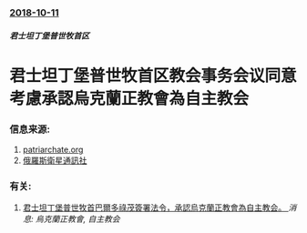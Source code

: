 ### [2018-10-11](/news/2018/10/11/index.md)

##### 君士坦丁堡普世牧首区
# 君士坦丁堡普世牧首区教会事务会议同意考慮承認烏克蘭正教會為自主教会 




### 信息来源:

1. [patriarchate.org](https://www.patriarchate.org/-/communiq-1)
2. [俄羅斯衛星通訊社](http://sputniknews.cn/society/201810121026556920/)

### 有关:

1. [君士坦丁堡普世牧首巴爾多祿茂簽署法令，承認烏克蘭正教會為自主教会。 ](/news/2019/01/5/君士坦丁堡普世牧首巴爾多祿茂簽署法令-承認烏克蘭正教會為自主教会.md) _消息: 烏克蘭正教會, 自主教会_
